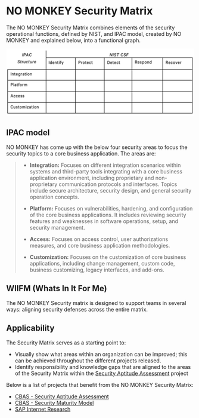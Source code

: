 # NO MONKEY Security Matrix

The NO MONKEY Security Matrix combines elements of the security operational functions, defined by NIST, and IPAC model, created by NO MONKEY and explained below, into a functional graph.

![](img/NM-Matrix.png)


## IPAC model

NO MONKEY has come up with the below four security areas to focus the security topics to a core business application. The areas are:


> - **Integration:** Focuses on different integration scenarios within systems and third-party tools integrating with a core business application environment, including proprietary and non-proprietary communication protocols and interfaces. Topics include secure architecture, security design, and general security operation concepts.
>
> - **Platform:** Focuses on vulnerabilities, hardening, and configuration of the core business applications. It includes reviewing security features and weaknesses in software operations, setup, and security management.
>
> - **Access:** Focuses on access control, user authorizations measures, and core business application methodologies.
>
> - **Customization:** Focuses on the customization of core business applications, including change management, custom code, business customizing, legacy interfaces, and add-ons.

## WIIFM (Whats In It For Me)

The NO MONKEY Security matrix is designed to support teams in several ways: aligning security defenses across the entire matrix.

## Applicability

The Security Matrix serves as a starting point to:

- Visually show what areas within an organization can be improved; this can be achieved throughout the different projects released.
- Identify responsibility and knowledge gaps that are aligned to the areas of the Security Matrix within the [Security Aptitude Assessment](https://github.com/NO-MONKEY/CBAS-SAP-SecurityAptitudeAssessment) project

Below is a list of projects that benefit from the NO MONKEY Security Matrix:

- [CBAS - Security Aptitude Assessment](https://github.com/NO-MONKEY/CBAS-SAP-SecurityAptitudeAssessment)
- [CBAS - Security Maturity Model](https://github.com/NO-MONKEY/CBAS-SAP-SecurityMaturityModel)
- [SAP Internet Research](https://github.com/NO-MONKEY/CBAS-SAPInternetResearch)
